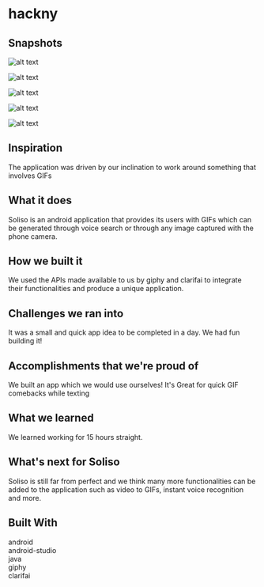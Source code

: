 # hackny

## Snapshots  
![alt text](https://challengepost-s3-challengepost.netdna-ssl.com/photos/production/software_photos/000/550/616/datas/gallery.jpg)

![alt text](https://challengepost-s3-challengepost.netdna-ssl.com/photos/production/software_photos/000/550/617/datas/gallery.jpg)

![alt text](https://challengepost-s3-challengepost.netdna-ssl.com/photos/production/software_photos/000/550/618/datas/gallery.jpg)

![alt text](https://challengepost-s3-challengepost.netdna-ssl.com/photos/production/software_photos/000/550/619/datas/gallery.jpg)

![alt text](https://challengepost-s3-challengepost.netdna-ssl.com/photos/production/software_photos/000/550/621/datas/gallery.jpg)

## Inspiration  
The application was driven by our inclination to work around something that involves GIFs


## What it does  
Soliso is an android application that provides its users with GIFs which can be generated through voice search or through any image captured with the phone camera.


## How we built it 
We used the APIs made available to us by giphy and clarifai to integrate their functionalities and produce a unique application.


## Challenges we ran into  
It was a small and quick app idea to be completed in a day. We had fun building it!


## Accomplishments that we're proud of  
We built an app which we would use ourselves! It's Great for quick GIF comebacks while texting


## What we learned  
We learned working for 15 hours straight.

## What's next for Soliso  
Soliso is still far from perfect and we think many more functionalities can be added to the application such as video to GIFs, instant voice recognition and more.

## Built With  
android  
android-studio  
java  
giphy  
clarifai  

